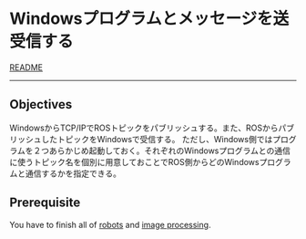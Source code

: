 # Windowsプログラムとメッセージを送受信する

[README](../README.md)

---

## Objectives

WindowsからTCP/IPでROSトピックをパブリッシュする。また、ROSからパブリッシュしたトピックをWindowsで受信する。
ただし、Windows側ではプログラムを２つあらかじめ起動しておく。それぞれのWindowsプログラムとの通信に使うトピック名を個別に用意しておことでROS側からどのWindowsプログラムと通信するかを指定できる。

## Prerequisite

You have to finish all of [robots](https://github.com/oit-ipbl/robots) and [image processing](https://github.com/oit-ipbl/image_processing).
